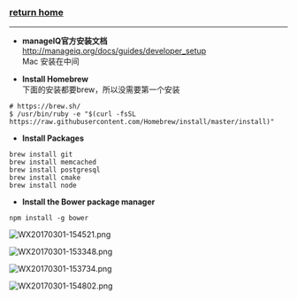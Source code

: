 ###  [**return home**](https://bitbucket.org/yulilong/my_wiki/wiki/Home)     
-----

* **manageIQ官方安装文档**    
http://manageiq.org/docs/guides/developer_setup    
Mac 安装在中间

* **Install Homebrew**    
下面的安装都要brew，所以没需要第一个安装
```
# https://brew.sh/
$ /usr/bin/ruby -e "$(curl -fsSL https://raw.githubusercontent.com/Homebrew/install/master/install)"
```   

* **Install Packages**     

```
brew install git
brew install memcached
brew install postgresql
brew install cmake
brew install node
```   

* **Install the Bower package manager**     

```
npm install -g bower
```


![WX20170301-154521.png](https://bitbucket.org/repo/oE6yEX/images/2025153199-WX20170301-154521.png)
     
  
![WX20170301-153348.png](https://bitbucket.org/repo/oE6yEX/images/3408132826-WX20170301-153348.png)      

![WX20170301-153734.png](https://bitbucket.org/repo/oE6yEX/images/755488350-WX20170301-153734.png)    

![WX20170301-154802.png](https://bitbucket.org/repo/oE6yEX/images/2730176671-WX20170301-154802.png)